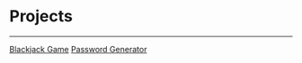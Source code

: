 # Projects



---
[Blackjack Game](https://github.com/aguin467/Blackjack)
[Password Generator](https://github.com/aguin467/PasswordGenerator)
